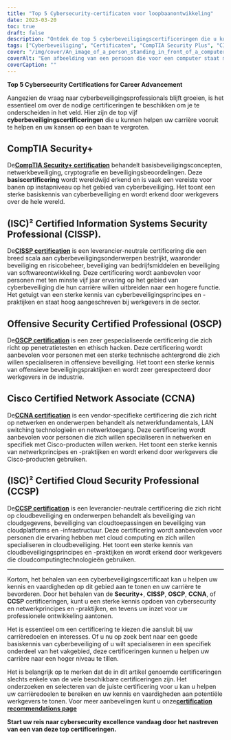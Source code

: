 ```yaml
---
title: "Top 5 Cybersecurity-certificaten voor loopbaanontwikkeling"
date: 2023-03-20
toc: true
draft: false
description: "Ontdek de top 5 cyberbeveiligingscertificeringen die u kunnen helpen uw carrière vooruit te helpen en uw kansen op een baan in het snelgroeiende gebied van cyberbeveiliging te vergroten."
tags: ["Cyberbeveiliging", "Certificaten", "CompTIA Security Plus", "CISSP", "Offensieve beveiliging OSCP", "Cisco CCNA", "(ISC2) CCSP", "IT Beveiliging", "Netwerkbeveiliging", "Cloudbeveiliging", "Professionele ontwikkeling", "Loopbaanontwikkeling", "Validatie van vaardigheden", "Informatiebeveiliging", "Ethisch hacken", "Penetratie testen", "Netwerkbeheer", "Cloud Computing", "Veiligheidsmanagement", "Beoordeling van de kwetsbaarheid"]
cover: "/img/cover/An_image_of_a_person_standing_in_front_of_a_computer.png"
coverAlt: "Een afbeelding van een persoon die voor een computer staat met een superheldencape op zijn rug, als symbool voor de vaardigheden en kennis die kunnen worden opgedaan door het behalen van cyberbeveiligingscertificaten."
coverCaption: ""
---
```


**Top 5 Cybersecurity Certifications for Career Advancement**

Aangezien de vraag naar cyberbeveiligingsprofessionals blijft groeien, is het essentieel om over de nodige certificeringen te beschikken om je te onderscheiden in het veld. Hier zijn de top vijf **cyberbeveiligingscertificeringen** die u kunnen helpen uw carrière vooruit te helpen en uw kansen op een baan te vergroten.

## CompTIA Security+

De[**CompTIA Security+ certification**](https://www.comptia.org/certifications/security) behandelt basisbeveiligingsconcepten, netwerkbeveiliging, cryptografie en beveiligingsbeoordelingen. Deze **basiscertificering** wordt wereldwijd erkend en is vaak een vereiste voor banen op instapniveau op het gebied van cyberbeveiliging. Het toont een sterke basiskennis van cyberbeveiliging en wordt erkend door werkgevers over de hele wereld.

## (ISC)² Certified Information Systems Security Professional (CISSP).

De[**CISSP certification**](https://www.isc2.org/Certifications/CISSP#) is een leverancier-neutrale certificering die een breed scala aan cyberbeveiligingsonderwerpen bestrijkt, waaronder beveiliging en risicobeheer, beveiliging van bedrijfsmiddelen en beveiliging van softwareontwikkeling. Deze certificering wordt aanbevolen voor personen met ten minste vijf jaar ervaring op het gebied van cyberbeveiliging die hun carrière willen uitbreiden naar een hogere functie. Het getuigt van een sterke kennis van cyberbeveiligingsprincipes en -praktijken en staat hoog aangeschreven bij werkgevers in de sector.

## Offensive Security Certified Professional (OSCP)

De[**OSCP certification**](https://www.offensive-security.com/pwk-oscp/) is een zeer gespecialiseerde certificering die zich richt op penetratietesten en ethisch hacken. Deze certificering wordt aanbevolen voor personen met een sterke technische achtergrond die zich willen specialiseren in offensieve beveiliging. Het toont een sterke kennis van offensieve beveiligingspraktijken en wordt zeer gerespecteerd door werkgevers in de industrie.

## Cisco Certified Network Associate (CCNA)

De[**CCNA certification**](https://www.cisco.com/c/en/us/training-events/training-certifications/certifications/associate/ccna.html) is een vendor-specifieke certificering die zich richt op netwerken en onderwerpen behandelt als netwerkfundamentals, LAN switching technologieën en netwerktoegang. Deze certificering wordt aanbevolen voor personen die zich willen specialiseren in netwerken en specifiek met Cisco-producten willen werken. Het toont een sterke kennis van netwerkprincipes en -praktijken en wordt erkend door werkgevers die Cisco-producten gebruiken.

## (ISC)² Certified Cloud Security Professional (CCSP)

De[**CCSP certification**](https://www.isc2.org/Certifications/CCSP) is een leverancier-neutrale certificering die zich richt op cloudbeveiliging en onderwerpen behandelt als beveiliging van cloudgegevens, beveiliging van cloudtoepassingen en beveiliging van cloudplatforms en -infrastructuur. Deze certificering wordt aanbevolen voor personen die ervaring hebben met cloud computing en zich willen specialiseren in cloudbeveiliging. Het toont een sterke kennis van cloudbeveiligingsprincipes en -praktijken en wordt erkend door werkgevers die cloudcomputingtechnologieën gebruiken.

______

Kortom, het behalen van een cyberbeveiligingscertificaat kan u helpen uw kennis en vaardigheden op dit gebied aan te tonen en uw carrière te bevorderen. Door het behalen van de **Security+**, **CISSP**, **OSCP**, **CCNA**, of **CCSP** certificeringen, kunt u een sterke kennis opdoen van cybersecurity en netwerkprincipes en -praktijken, en tevens uw inzet voor uw professionele ontwikkeling aantonen.

Het is essentieel om een certificering te kiezen die aansluit bij uw carrièredoelen en interesses. Of u nu op zoek bent naar een goede basiskennis van cyberbeveiliging of u wilt specialiseren in een specifiek onderdeel van het vakgebied, deze certificeringen kunnen u helpen uw carrière naar een hoger niveau te tillen.

Het is belangrijk op te merken dat de in dit artikel genoemde certificeringen slechts enkele van de vele beschikbare certificeringen zijn. Het onderzoeken en selecteren van de juiste certificering voor u kan u helpen uw carrièredoelen te bereiken en uw kennis en vaardigheden aan potentiële werkgevers te tonen. Voor meer aanbevelingen kunt u onze[**certification recommendations page**](https://simeononsecurity.ch/recommendations/certifications/)

**Start uw reis naar cybersecurity excellence vandaag door het nastreven van een van deze top certificeringen.**
